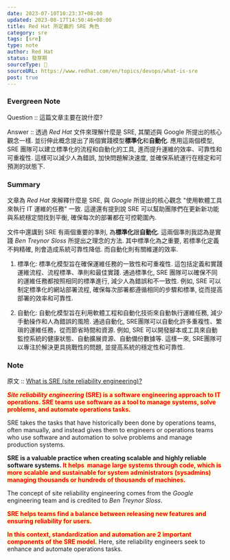 ```yaml
---
date: 2023-07-10T10:23:37+08:00
updated: 2023-08-17T14:50:46+08:00
title: Red Hat 所定義的 SRE 角色
category: sre
tags: [sre]
type: note
author: Red Hat
status: 發芽期
sourceType: 📜️
sourceURL: https://www.redhat.com/en/topics/devops/what-is-sre
post: true
---
```


### Evergreen Note

Question :: 這篇文章主要在說什麼?

Answer :: 透過 *Red Hat* 文件來理解什麼是 SRE, 其闡述與 Google 所提出的核心觀念一樣. 並衍伸此概念提出了兩個實踐模型**標準化**和**自動化**. 應用這兩個模型, SRE 團隊可以建立標準化的流程和自動化的工具, 進而提升運維的效率、可靠性和可重複性. 這樣可以減少人為錯誤, 加快問題解決速度, 並確保系統運行在穩定和可預測的狀態下.

<!--more-->

### Summary

文章為 *Red Hat* 來解釋什麼是 SRE, 與 *Google* 所提出的核心觀念 "使用軟體工具來執行 IT 運維的任務" 一致. 這邊還有提到說 SRE 可以幫助團隊們在更新新功能與系統穩定間找到平衡, 確保每次的部署都在可控範圍內.

文件中還講到 SRE 有兩個重要的準則, 為**標準化**跟**自動化**. 這兩個準則我認為是實踐 *Ben Treynor Sloss* 所提出之理念的方法. 其中標準化為之重要, 若標準化定義不夠精確, 則會造成系統可靠性降低. 而自動化則有關維運的效率.

1. 標準化: 標準化模型旨在確保運維任務的一致性和可重複性. 這包括定義和實踐運維流程、流程標準、準則和最佳實踐. 通過標準化, SRE 團隊可以確保不同的運維任務都按照相同的標準進行, 減少人為錯誤和不一致性. 例如, SRE 可以制定標準化的網站部署流程, 確保每次部署都遵循相同的步驟和標準, 從而提高部署的效率和可靠性.

2. 自動化: 自動化模型旨在利用軟體工程和自動化技術來自動執行運維任務, 減少手動操作和人為錯誤的風險. 通過自動化, SRE團隊可以自動化許多重複性、繁瑣的運維任務，從而節省時間和資源. 例如, SRE 可以開發腳本或工具來自動監控系統的健康狀態、自動擴展資源、自動備份數據等. 這樣一來, SRE團隊可以專注於解決更具挑戰性的問題, 並提高系統的穩定性和可靠性.

### Note

原文 :: [What is SRE (site reliability engineering)?](https://www.redhat.com/en/topics/devops/what-is-sre)

**<span style="background-color: #ffffcc; color: red">*Site reliability engineering* (SRE) is a software engineering approach to IT operations. SRE teams use software as a tool to manage systems, solve problems, and automate operations tasks.</span>**

SRE takes the tasks that have historically been done by operations teams, often manually, and instead gives them to engineers or operations teams who use software and automation to solve problems and manage production systems.

**SRE is a valuable practice when creating scalable and highly reliable software systems. <span style="background-color: #ffffcc; color: red">It helps  manage large systems through code, which is more scalable and sustainable for system administrators (sysadmins) managing thousands or hundreds of thousands of machines.</span>**

The concept of site reliability engineering comes from the *Google* engineering team and is credited to *Ben Treynor Sloss*.

**<span style="background-color: #ffffcc; color: red">SRE helps teams find a balance between releasing new features and ensuring reliability for users.</span>**

**<span style="background-color: #ffffcc; color: red">In this context, standardization and automation are 2 important components of the SRE model.</span>** Here, site reliability engineers seek to enhance and automate operations tasks.